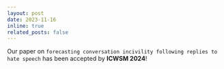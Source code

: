 ```yaml
---
layout: post
date: 2023-11-16 
inline: true
related_posts: false
---
```


Our paper on `forecasting conversation incivility following replies to hate speech` has been accepted by **ICWSM 2024**! 